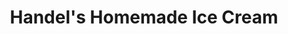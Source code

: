 ---
title: "Handel's Homemade Ice Cream"
url: /san-diego/handels-homemade-ice-cream/
shop: ice cream
---